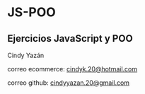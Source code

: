 # JS-POO

## Ejercicios JavaScript y POO

Cindy Yazán

correo ecommerce: cindyk.20@hotmail.com

correo github: cindyyazan.20@gmail.com
